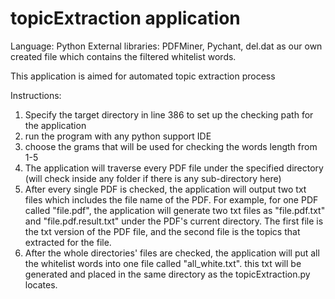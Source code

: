# topicExtraction application

Language: Python
External libraries: PDFMiner, Pychant, del.dat as our own created file which contains the filtered whitelist words. 

This application is aimed for automated topic extraction process

Instructions:

1. Specify the target directory in line 386 to set up the checking path for the application
2. run the program with any python support IDE
2. choose the grams that will be used for checking the words length from 1-5
3. The application will traverse every PDF file under the specified directory (will check inside any folder if there is any sub-directory here)
4. After every single PDF is checked, the application will output two txt files which includes the file name of the PDF. For example, for one PDF called "file.pdf", the application will generate two txt files as "file.pdf.txt" and "file.pdf.result.txt" under the PDF's current directory. The first file is the txt version of the PDF file, and the second file is the topics that extracted for the file.
5. After the whole directories' files are checked, the application will put all the whitelist words into one file called "all_white.txt". this txt will be generated and placed in the same directory as the topicExtraction.py locates.
